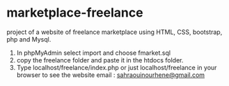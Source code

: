 # marketplace-freelance
project of a website of freelance marketplace 
using HTML, CSS, bootstrap, php and Mysql.


 1. In phpMyAdmin select import and choose fmarket.sql
 2. copy the freelance folder and paste it in the htdocs folder.
 3. Type localhost/freelance/index.php or just localhost/freelance in your browser to see the website
 email : sahraouinourhene@gmail.com

